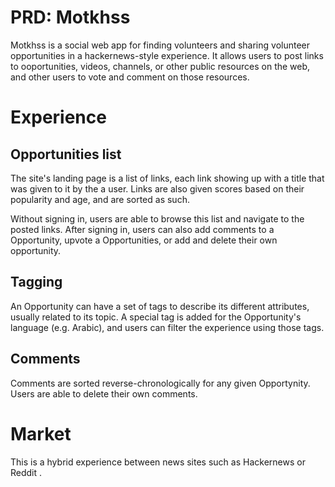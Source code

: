# PRD: Motkhss

Motkhss is a social web app for finding volunteers and sharing  volunteer opportunities in a
hackernews-style experience. It allows users to post links to ooportunities, videos,
channels, or other public resources on the web, and other users to vote and
comment on those resources.

# Experience

## Opportunities list

The site's landing page is a list of links, each link showing up with a title
that was given to it by the a user. Links are also given scores based on their
popularity and age, and are sorted as such.

Without signing in, users are able to browse this list and navigate to the
posted links. After signing in, users can also add comments to a Opportunity, upvote a
Opportunities, or add and delete their own opportunity.

## Tagging

An Opportunity can have a set of tags to describe its different attributes, usually
related to its topic. A special tag is added for the Opportunity's language (e.g.
Arabic), and users can filter the experience using those tags.

## Comments

Comments are sorted reverse-chronologically for any given Opportynity. Users are able
to delete their own comments.

# Market

This is a hybrid experience between news sites such as Hackernews or Reddit .